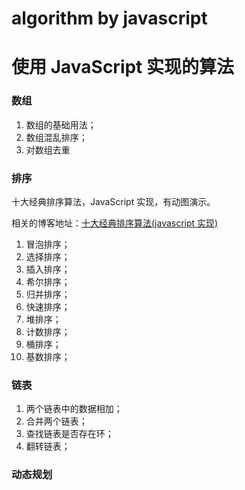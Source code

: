 # algorithm by javascript

# 使用 JavaScript 实现的算法

### 数组

1. 数组的基础用法；
2. 数组混乱排序；
3. 对数组去重

### 排序

十大经典排序算法，JavaScript 实现，有动图演示。

相关的博客地址：[十大经典排序算法(javascript 实现)](https://www.xiabingbao.com/post/sort/javascript-10-sort.html)

1. 冒泡排序；
2. 选择排序；
3. 插入排序；
4. 希尔排序；
5. 归并排序；
6. 快速排序；
7. 堆排序；
8. 计数排序；
9. 桶排序；
10. 基数排序；

### 链表

1. 两个链表中的数据相加；
2. 合并两个链表；
3. 查找链表是否存在环；
4. 翻转链表；

### 动态规划
